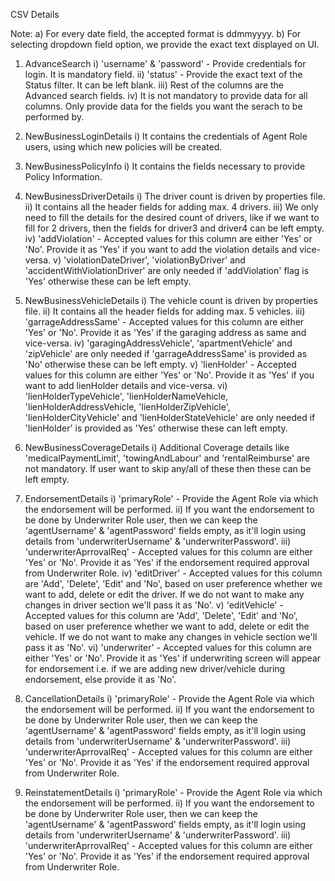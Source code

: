 CSV Details

Note: 
	a) For every date field, the accepted format is ddmmyyyy.
	b) For selecting dropdown field option, we provide the exact text displayed on UI.

1. AdvanceSearch
	  i) 'username' & 'password' - Provide credentials for login. It is mandatory field.
	 ii) 'status' - Provide the exact text of the Status filter. It can be left blank.
	iii) Rest of the columns are the Advanced search fields.
	 iv) It is not mandatory to provide data for all columns. Only provide data for the fields you want the serach to be performed by.
	 
2. NewBusinessLoginDetails
	  i) It contains the credentials of Agent Role users, using which new policies will be created.
	  
3. NewBusinessPolicyInfo
	  i) It contains the fields necessary to provide Policy Information.
	  
4. NewBusinessDriverDetails
	  i) The driver count is driven by properties file.
	 ii) It contains all the header fields for adding max. 4 drivers.
	iii) We only need to fill the details for the desired count of drivers, like if we want to fill for 2 drivers, then the fields for driver3 and driver4 can be left empty.
	 iv) 'addViolation' - Accepted values for this column are either 'Yes' or 'No'. Provide it as 'Yes' if you want to add the violation details and vice-versa.
	  v) 'violationDateDriver<driverCount>', 'violationByDriver<driverCount>' and 'accidentWithViolationDriver<driverCount>' are only needed if 'addViolation' flag is 'Yes' otherwise these can be left empty.

5. NewBusinessVehicleDetails
	  i) The vehicle count is driven by properties file.
	 ii) It contains all the header fields for adding max. 5 vehicles.
	iii) 'garrageAddressSame' - Accepted values for this column are either 'Yes' or 'No'. Provide it as 'Yes' if the garaging address as same and vice-versa.
	 iv) 'garagingAddressVehicle<vehicleCount>', 'apartmentVehicle<vehicleCount>' and 'zipVehicle<vehicleCount>' are only needed if 'garrageAddressSame' is provided as 'No' otherwise these can be left empty.
	  v) 'lienHolder' - Accepted values for this column are either 'Yes' or 'No'. Provide it as 'Yes' if you want to add lienHolder details and vice-versa.
	 vi) 'lienHolderTypeVehicle<vehicleCount>', 'lienHolderNameVehicle<vehicleCount>, 'lienHolderAddressVehicle<vehicleCount>, 'lienHolderZipVehicle<vehicleCount>', 'lienHolderCityVehicle<vehicleCount>' and 'lienHolderStateVehicle<vehicleCount>' are only needed if 'lienHolder' is provided as 'Yes' otherwise these can left empty.

6. NewBusinessCoverageDetails
	  i) Additional Coverage details like 'medicalPaymentLimit', 'towingAndLabour' and 'rentalReimburse' are not mandatory. If user want to skip any/all of these then these can be left empty.

7. EndorsementDetails
	  i) 'primaryRole' - Provide the Agent Role via which the endorsement will be performed.
	 ii) If you want the endorsement to be done by Underwriter Role user, then we can keep the 'agentUsername' & 'agentPassword' fields empty, as it'll login using details from 'underwriterUsername' & 'underwriterPassword'.
	iii) 'underwriterAprrovalReq' - Accepted values for this column are either 'Yes' or 'No'. Provide it as 'Yes' if the endorsement required approval from Underwriter Role.
	 iv) 'editDriver' - Accepted values for this column are 'Add', 'Delete', 'Edit' and 'No', based on user preference whether we want to add, delete or edit the driver. If we do not want to make any changes in driver section we'll pass it as 'No'.
	  v) 'editVehicle' - Accepted values for this column are 'Add', 'Delete', 'Edit' and 'No', based on user preference whether we want to add, delete or edit the vehicle. If we do not want to make any changes in vehicle section we'll pass it as 'No'.
	 vi) 'underwriter' - Accepted values for this column are either 'Yes' or 'No'. Provide it as 'Yes' if underwriting screen will appear for endorsement i.e. if we are adding new driver/vehicle during endorsement, else provide it as 'No'.

8. CancellationDetails
	  i) 'primaryRole' - Provide the Agent Role via which the endorsement will be performed.
	 ii) If you want the endorsement to be done by Underwriter Role user, then we can keep the 'agentUsername' & 'agentPassword' fields empty, as it'll login using details from 'underwriterUsername' & 'underwriterPassword'.
	iii) 'underwriterAprrovalReq' - Accepted values for this column are either 'Yes' or 'No'. Provide it as 'Yes' if the endorsement required approval from Underwriter Role.
	
9. ReinstatementDetails
	  i) 'primaryRole' - Provide the Agent Role via which the endorsement will be performed.
	 ii) If you want the endorsement to be done by Underwriter Role user, then we can keep the 'agentUsername' & 'agentPassword' fields empty, as it'll login using details from 'underwriterUsername' & 'underwriterPassword'.
	iii) 'underwriterAprrovalReq' - Accepted values for this column are either 'Yes' or 'No'. Provide it as 'Yes' if the endorsement required approval from Underwriter Role.